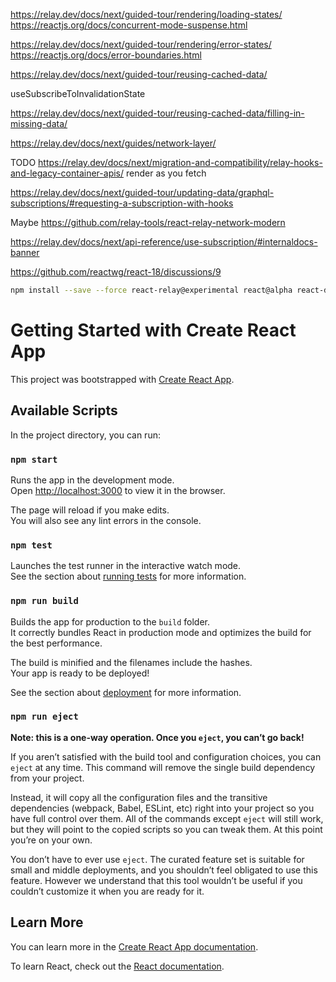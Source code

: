 https://relay.dev/docs/next/guided-tour/rendering/loading-states/
https://reactjs.org/docs/concurrent-mode-suspense.html

https://relay.dev/docs/next/guided-tour/rendering/error-states/
https://reactjs.org/docs/error-boundaries.html

https://relay.dev/docs/next/guided-tour/reusing-cached-data/

useSubscribeToInvalidationState

https://relay.dev/docs/next/guided-tour/reusing-cached-data/filling-in-missing-data/

https://relay.dev/docs/next/guides/network-layer/

TODO https://relay.dev/docs/next/migration-and-compatibility/relay-hooks-and-legacy-container-apis/
render as you fetch

https://relay.dev/docs/next/guided-tour/updating-data/graphql-subscriptions/#requesting-a-subscription-with-hooks

Maybe https://github.com/relay-tools/react-relay-network-modern

https://relay.dev/docs/next/api-reference/use-subscription/#internaldocs-banner

https://github.com/reactwg/react-18/discussions/9

```bash
npm install --save --force react-relay@experimental react@alpha react-dom@alpha @material-ui/core@next @material-ui/system@next @material-ui/lab@next @material-ui/styles@next react-router-dom@next
```

# Getting Started with Create React App

This project was bootstrapped with [Create React App](https://github.com/facebook/create-react-app).

## Available Scripts

In the project directory, you can run:

### `npm start`

Runs the app in the development mode.\
Open [http://localhost:3000](http://localhost:3000) to view it in the browser.

The page will reload if you make edits.\
You will also see any lint errors in the console.

### `npm test`

Launches the test runner in the interactive watch mode.\
See the section about [running tests](https://facebook.github.io/create-react-app/docs/running-tests) for more information.

### `npm run build`

Builds the app for production to the `build` folder.\
It correctly bundles React in production mode and optimizes the build for the best performance.

The build is minified and the filenames include the hashes.\
Your app is ready to be deployed!

See the section about [deployment](https://facebook.github.io/create-react-app/docs/deployment) for more information.

### `npm run eject`

**Note: this is a one-way operation. Once you `eject`, you can’t go back!**

If you aren’t satisfied with the build tool and configuration choices, you can `eject` at any time. This command will remove the single build dependency from your project.

Instead, it will copy all the configuration files and the transitive dependencies (webpack, Babel, ESLint, etc) right into your project so you have full control over them. All of the commands except `eject` will still work, but they will point to the copied scripts so you can tweak them. At this point you’re on your own.

You don’t have to ever use `eject`. The curated feature set is suitable for small and middle deployments, and you shouldn’t feel obligated to use this feature. However we understand that this tool wouldn’t be useful if you couldn’t customize it when you are ready for it.

## Learn More

You can learn more in the [Create React App documentation](https://facebook.github.io/create-react-app/docs/getting-started).

To learn React, check out the [React documentation](https://reactjs.org/).
